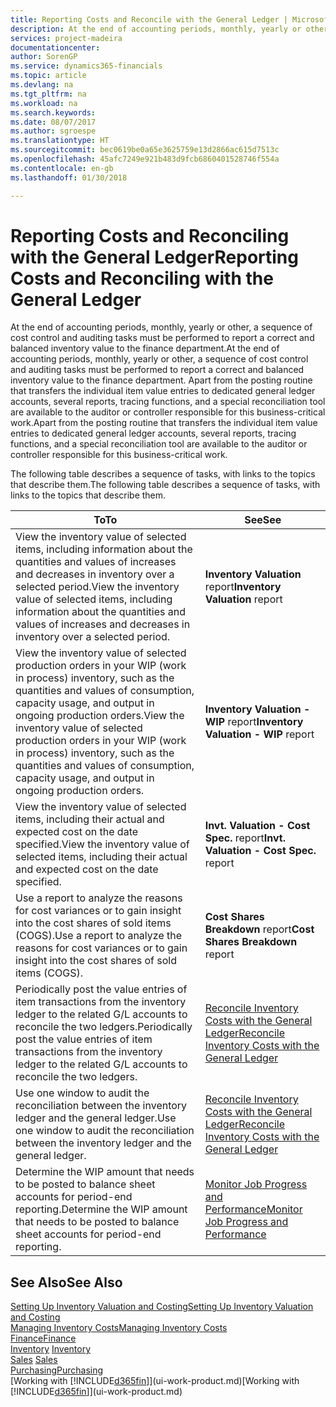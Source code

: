 ```yaml
---
title: Reporting Costs and Reconcile with the General Ledger | Microsoft Docs
description: At the end of accounting periods, monthly, yearly or other, a sequence of cost control and auditing tasks must be performed to report a correct and balanced inventory value to the finance department. Apart from the posting routine that transfers the individual item value entries to dedicated general ledger accounts, several reports, tracing functions, and a special reconciliation tool are available to the auditor or controller responsible for this business-critical work.
services: project-madeira
documentationcenter: 
author: SorenGP
ms.service: dynamics365-financials
ms.topic: article
ms.devlang: na
ms.tgt_pltfrm: na
ms.workload: na
ms.search.keywords: 
ms.date: 08/07/2017
ms.author: sgroespe
ms.translationtype: HT
ms.sourcegitcommit: bec0619be0a65e3625759e13d2866ac615d7513c
ms.openlocfilehash: 45afc7249e921b483d9fcb6860401528746f554a
ms.contentlocale: en-gb
ms.lasthandoff: 01/30/2018

---
```

# <a name="reporting-costs-and-reconciling-with-the-general-ledger"></a><span data-ttu-id="c1fe1-104">Reporting Costs and Reconciling with the General Ledger</span><span class="sxs-lookup"><span data-stu-id="c1fe1-104">Reporting Costs and Reconciling with the General Ledger</span></span>
<span data-ttu-id="c1fe1-105">At the end of accounting periods, monthly, yearly or other, a sequence of cost control and auditing tasks must be performed to report a correct and balanced inventory value to the finance department.</span><span class="sxs-lookup"><span data-stu-id="c1fe1-105">At the end of accounting periods, monthly, yearly or other, a sequence of cost control and auditing tasks must be performed to report a correct and balanced inventory value to the finance department.</span></span> <span data-ttu-id="c1fe1-106">Apart from the posting routine that transfers the individual item value entries to dedicated general ledger accounts, several reports, tracing functions, and a special reconciliation tool are available to the auditor or controller responsible for this business-critical work.</span><span class="sxs-lookup"><span data-stu-id="c1fe1-106">Apart from the posting routine that transfers the individual item value entries to dedicated general ledger accounts, several reports, tracing functions, and a special reconciliation tool are available to the auditor or controller responsible for this business-critical work.</span></span>  

 <span data-ttu-id="c1fe1-107">The following table describes a sequence of tasks, with links to the topics that describe them.</span><span class="sxs-lookup"><span data-stu-id="c1fe1-107">The following table describes a sequence of tasks, with links to the topics that describe them.</span></span>   

|<span data-ttu-id="c1fe1-108">**To**</span><span class="sxs-lookup"><span data-stu-id="c1fe1-108">**To**</span></span>|<span data-ttu-id="c1fe1-109">**See**</span><span class="sxs-lookup"><span data-stu-id="c1fe1-109">**See**</span></span>|  
|------------|-------------|  
|<span data-ttu-id="c1fe1-110">View the inventory value of selected items, including information about the quantities and values of increases and decreases in inventory over a selected period.</span><span class="sxs-lookup"><span data-stu-id="c1fe1-110">View the inventory value of selected items, including information about the quantities and values of increases and decreases in inventory over a selected period.</span></span>|<span data-ttu-id="c1fe1-111">**Inventory Valuation** report</span><span class="sxs-lookup"><span data-stu-id="c1fe1-111">**Inventory Valuation** report</span></span>|  
|<span data-ttu-id="c1fe1-112">View the inventory value of selected production orders in your WIP (work in process) inventory, such as the quantities and values of consumption, capacity usage, and output in ongoing production orders.</span><span class="sxs-lookup"><span data-stu-id="c1fe1-112">View the inventory value of selected production orders in your WIP (work in process) inventory, such as the quantities and values of consumption, capacity usage, and output in ongoing production orders.</span></span>|<span data-ttu-id="c1fe1-113">**Inventory Valuation - WIP** report</span><span class="sxs-lookup"><span data-stu-id="c1fe1-113">**Inventory Valuation - WIP** report</span></span>|  
|<span data-ttu-id="c1fe1-114">View the inventory value of selected items, including their actual and expected cost on the date specified.</span><span class="sxs-lookup"><span data-stu-id="c1fe1-114">View the inventory value of selected items, including their actual and expected cost on the date specified.</span></span>|<span data-ttu-id="c1fe1-115">**Invt. Valuation - Cost Spec.** report</span><span class="sxs-lookup"><span data-stu-id="c1fe1-115">**Invt. Valuation - Cost Spec.** report</span></span>|  
|<span data-ttu-id="c1fe1-116">Use a report to analyze the reasons for cost variances or to gain insight into the cost shares of sold items (COGS).</span><span class="sxs-lookup"><span data-stu-id="c1fe1-116">Use a report to analyze the reasons for cost variances or to gain insight into the cost shares of sold items (COGS).</span></span>|<span data-ttu-id="c1fe1-117">**Cost Shares Breakdown** report</span><span class="sxs-lookup"><span data-stu-id="c1fe1-117">**Cost Shares Breakdown** report</span></span>|  
|<span data-ttu-id="c1fe1-118">Periodically post the value entries of item transactions from the inventory ledger to the related G/L accounts to reconcile the two ledgers.</span><span class="sxs-lookup"><span data-stu-id="c1fe1-118">Periodically post the value entries of item transactions from the inventory ledger to the related G/L accounts to reconcile the two ledgers.</span></span>|[<span data-ttu-id="c1fe1-119">Reconcile Inventory Costs with the General Ledger</span><span class="sxs-lookup"><span data-stu-id="c1fe1-119">Reconcile Inventory Costs with the General Ledger</span></span>](finance-how-to-post-inventory-costs-to-the-general-ledger.md)|  
|<span data-ttu-id="c1fe1-120">Use one window to audit the reconciliation between the inventory ledger and the general ledger.</span><span class="sxs-lookup"><span data-stu-id="c1fe1-120">Use one window to audit the reconciliation between the inventory ledger and the general ledger.</span></span>|[<span data-ttu-id="c1fe1-121">Reconcile Inventory Costs with the General Ledger</span><span class="sxs-lookup"><span data-stu-id="c1fe1-121">Reconcile Inventory Costs with the General Ledger</span></span>](finance-how-to-post-inventory-costs-to-the-general-ledger.md)|  
|<span data-ttu-id="c1fe1-122">Determine the WIP amount that needs to be posted to balance sheet accounts for period-end reporting.</span><span class="sxs-lookup"><span data-stu-id="c1fe1-122">Determine the WIP amount that needs to be posted to balance sheet accounts for period-end reporting.</span></span>|[<span data-ttu-id="c1fe1-123">Monitor Job Progress and Performance</span><span class="sxs-lookup"><span data-stu-id="c1fe1-123">Monitor Job Progress and Performance</span></span>](projects-how-monitor-progress-performance.md)|

## <a name="see-also"></a><span data-ttu-id="c1fe1-124">See Also</span><span class="sxs-lookup"><span data-stu-id="c1fe1-124">See Also</span></span>  
[<span data-ttu-id="c1fe1-125">Setting Up Inventory Valuation and Costing</span><span class="sxs-lookup"><span data-stu-id="c1fe1-125">Setting Up Inventory Valuation and Costing</span></span>](finance-set-up-inventory-valuation-and-costing.md)  
[<span data-ttu-id="c1fe1-126">Managing Inventory Costs</span><span class="sxs-lookup"><span data-stu-id="c1fe1-126">Managing Inventory Costs</span></span>](finance-manage-inventory-costs.md)  
[<span data-ttu-id="c1fe1-127">Finance</span><span class="sxs-lookup"><span data-stu-id="c1fe1-127">Finance</span></span>](finance.md)  
<span data-ttu-id="c1fe1-128">[Inventory](inventory-manage-inventory.md) </span><span class="sxs-lookup"><span data-stu-id="c1fe1-128">[Inventory](inventory-manage-inventory.md) </span></span>  
<span data-ttu-id="c1fe1-129">[Sales](sales-manage-sales.md) </span><span class="sxs-lookup"><span data-stu-id="c1fe1-129">[Sales](sales-manage-sales.md) </span></span>  
[<span data-ttu-id="c1fe1-130">Purchasing</span><span class="sxs-lookup"><span data-stu-id="c1fe1-130">Purchasing</span></span>](purchasing-manage-purchasing.md)  
<span data-ttu-id="c1fe1-131">[Working with [!INCLUDE[d365fin](includes/d365fin_md.md)]](ui-work-product.md)</span><span class="sxs-lookup"><span data-stu-id="c1fe1-131">[Working with [!INCLUDE[d365fin](includes/d365fin_md.md)]](ui-work-product.md)</span></span>

